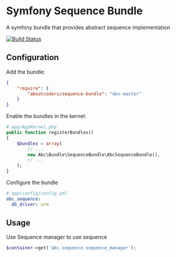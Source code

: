 Symfony Sequence Bundle
==========================

A symfony bundle that provides abstract sequence implementation

[![Build Status](https://travis-ci.org/aboutcoders/sequence-bundle.svg?branch=master)](https://travis-ci.org/aboutcoders/sequence-bundle)

## Configuration

Add the bundle:

``` json
{
    "require": {
        "aboutcoders/sequence-bundle": "dev-master"
    }
}
```

Enable the bundles in the kernel:

``` php
# app/AppKernel.php
public function registerBundles()
{
    $bundles = array(
        // ...
        new Abc\Bundle\SequenceBundle\AbcSequenceBundle(),
        // ...
    );
}
```

Configure the bundle

``` yaml
# app/config/config.yml
abc_sequence:
  db_driver: orm
```

## Usage

Use Sequence manager to use sequence

``` php
$container->get('abc.sequence.sequence_manager');
```